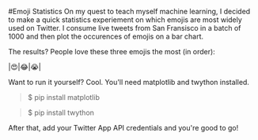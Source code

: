 #Emoji Statistics
On my quest to teach myself machine learning, I decided to make a quick statistics experiement on which emojis are most widely used on Twitter. I consume live tweets from San Fransisco in a batch of 1000 and then plot the occurences of emojis on a bar chart.

The results? People love these three emojis the most (in order):

|:heart_eyes:|:joy:|:sob:|

Want to run it yourself? Cool. You'll need matplotlib and twython installed.

> $ pip install matplotlib

> $ pip install twython

After that, add your Twitter App API credentials and you're good to go!